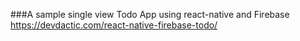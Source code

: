 ###A sample single view Todo App using react-native and Firebase
https://devdactic.com/react-native-firebase-todo/